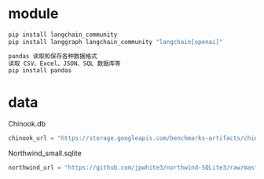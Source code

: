 # module

```python
pip install langchain_community
pip install langgraph langchain_community "langchain[openai]"
```

```python
pandas 读取和保存各种数据格式
读取 CSV、Excel、JSON、SQL 数据库等
pip install pandas
```

# data

Chinook.db

```python
chinook_url = "https://storage.googleapis.com/benchmarks-artifacts/chinook/Chinook.db"
```

Northwind_small.sqlite

```python
northwind_url = "https://github.com/jpwhite3/northwind-SQLite3/raw/master/Northwind_small.sqlite"
```

